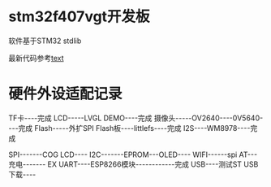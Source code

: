 # stm32f407vgt开发板
软件基于STM32 stdlib

最新代码参考[text](../pochard_gn_ninja)

# 硬件外设适配记录
TF卡----完成
LCD-----LVGL DEMO----完成
摄像头-----OV2640----0V5640----完成
Flash-----外扩SPI Flash板----littlefs----完成
I2S----WM8978----完成

SPI-------COG LCD----
I2C-------EPROM---OLED----
WIFI------spi AT---
充电-------
EX UART----ESP8266模块------------完成
USB----测试ST USB下载----


